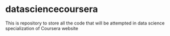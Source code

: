 # datasciencecoursera
This is repository to store all the code that will be attempted in data science specialization of Coursera website
